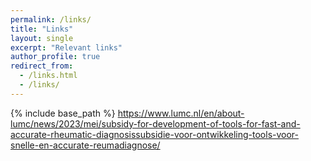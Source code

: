 ```yaml
---
permalink: /links/
title: "Links"
layout: single
excerpt: "Relevant links"
author_profile: true
redirect_from: 
  - /links.html
  - /links/
---
```


{% include base_path %}
https://www.lumc.nl/en/about-lumc/news/2023/mei/subsidy-for-development-of-tools-for-fast-and-accurate-rheumatic-diagnosissubsidie-voor-ontwikkeling-tools-voor-snelle-en-accurate-reumadiagnose/


